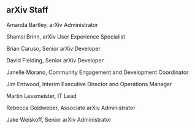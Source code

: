 ## arXiv Staff
Amanda Bartley, arXiv Administrator

Shamsi Brinn, arXiv User Experience Specialist

Brian Caruso, Senior arXiv Developer

David Fielding, Senior arXiv Developer

Janelle Morano, Community Engagement and Development Coordinator

Jim Entwood, Interim Executive Director and Operations Manager

Martin Lessmeister, IT Lead

Rebecca Goldweber, Associate arXiv Administrator

Jake Weiskoff, Senior arXiv Administrator
